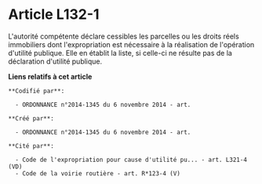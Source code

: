 # Article L132-1

L'autorité compétente déclare cessibles les parcelles ou les droits réels immobiliers dont l'expropriation est nécessaire à
la réalisation de l'opération d'utilité publique. Elle en établit la liste, si celle-ci ne résulte pas de la déclaration
d'utilité publique.

**Liens relatifs à cet article**

	**Codifié par**:

	  - ORDONNANCE n°2014-1345 du 6 novembre 2014 - art.

	**Créé par**:

	  - ORDONNANCE n°2014-1345 du 6 novembre 2014 - art.

	**Cité par**:

	  - Code de l'expropriation pour cause d'utilité pu... - art. L321-4 (VD)
	  - Code de la voirie routière - art. R*123-4 (V)
